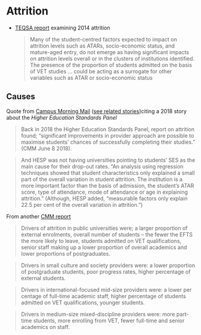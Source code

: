 # Attrition

- [TEQSA report](http://www.teqsa.gov.au/sites/default/files/AttritionReport_Jun17.pdf) examining 2014 attrition
  > Many of the student-centred factors expected to impact on attrition levels such as ATARs, socio-economic status, and mature-aged entry, do not emerge as having significant impacts on attrition levels overall or in the clusters of institutions identified.
  > The presence of the proportion of students admitted on the basis of VET studies … could be acting as a surrogate for other variables such as ATAR or socio-economic status

## Causes

Quote from [Campus Morning Mail](https://campusmorningmail.com.au/news/attrition-a-problem-for-unis/?utm_source=sendgrid.com&utm_medium=email&utm_campaign=website) ([see related stories](https://campusmorningmail.com.au/tag/attrition/))citing a 2018 story about the *Higher Education Standards Panel*

> Back in 2018 the Higher Education Standards Panel, report on attrition found; “significant improvements in provider approach are possible to maximise students’ chances of successfully completing their studies.”  (CMM June 8 2018).

> And HESP was not having universities pointing to students’ SES as the main cause for their drop-out rates.  “An analysis using regression techniques showed that student characteristics only explained a small part of the overall variation in student attrition. The institution is a more important factor than the basis of admission, the student’s ATAR score, type of attendance, mode of attendance or age in explaining attrition.” (Although, HESP added, “measurable factors only explain 22.5 per cent of the overall variation in attrition.”)

From another [CMM report](https://campusmorningmail.com.au/student-attrition-all-courses-all-unis/)
> Drivers of attrition in public universities were; a larger proportion of external enrolments, overall number of students – the fewer the EFTS the more likely to leave, students admitted on VET qualifications, senior staff making up a lower proportion of overall academics and lower proportions of postgraduates.

> Drivers in small culture and society providers were: a lower proportion of postgraduate students, poor progress rates, higher percentage of external students.

> Drivers in international-focused mid-size providers were: a lower per centage of full-time academic staff, higher percentage of students admitted on VET qualifications, younger students.

> Drivers in medium-size mixed-discipline providers were: more part-time students, more enrolling from VET, fewer full-time and senior academics on staff.

